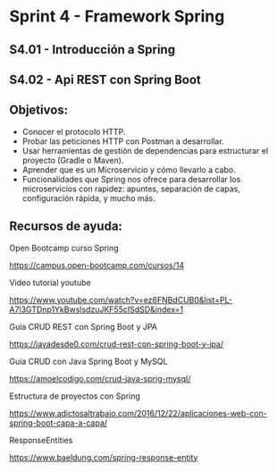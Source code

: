 
# Sprint 4 - Framework Spring 

## S4.01 - Introducción a Spring
## S4.02 - Api REST con Spring Boot


## Objetivos:
* Conocer el protocolo HTTP.
* Probar las peticiones HTTP con Postman a desarrollar.
* Usar herramientas de gestión de dependencias para estructurar el proyecto (Gradle o Maven).
* Aprender que es un Microservicio y cómo llevarlo a cabo.
* Funcionalidades que Spring nos ofrece para desarrollar los microservicios con rapidez: apuntes, separación de capas, configuración rápida, y mucho más.


## Recursos de ayuda:

Open Bootcamp curso Spring 

https://campus.open-bootcamp.com/cursos/14

Video tutorial youtube

https://www.youtube.com/watch?v=ez6FNBdCUB0&list=PL-A7l3GTDnp1YkBwslsdzuJKF55cISdSD&index=1

Guia CRUD REST con Spring Boot y JPA

https://javadesde0.com/crud-rest-con-spring-boot-y-jpa/

Guia CRUD con Java Spring Boot y MySQL

https://amoelcodigo.com/crud-java-sprig-mysql/

Estructura de proyectos con Spring

https://www.adictosaltrabajo.com/2016/12/22/aplicaciones-web-con-spring-boot-capa-a-capa/

ResponseEntities

https://www.baeldung.com/spring-response-entity


